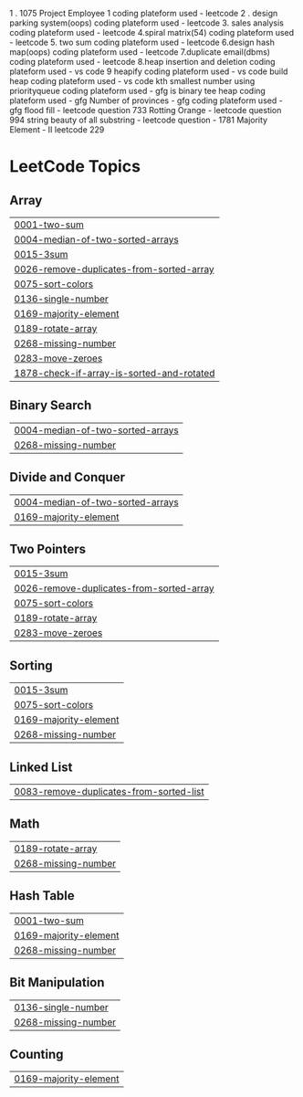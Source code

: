 1 . 1075 Project Employee 1 
coding plateform used - leetcode
2 . design parking system(oops)
coding plateform used - leetcode
3. sales analysis 
coding plateform used - leetcode
4.spiral matrix(54)
coding plateform used - leetcode
5. two sum 
coding plateform used - leetcode 
6.design hash map(oops)
coding plateform used - leetcode 
7.duplicate email(dbms)
coding plateform used - leetcode 
8.heap insertion and deletion 
coding plateform used - vs code
9 heapify 
coding plateform used - vs code
build heap
coding plateform used - vs code
kth smallest number using priorityqueue
coding plateform used - gfg
is binary tee heap
coding plateform used - gfg
Number of provinces - gfg 
coding plateform used - gfg 
flood fill - leetcode question 733 
Rotting Orange - leetcode question 994 
string beauty of all substring - leetcode question - 1781
Majority Element - II leetcode 229

<!---LeetCode Topics Start-->
# LeetCode Topics
## Array
|  |
| ------- |
| [0001-two-sum](https://github.com/shreya9570/Assignment_Btech2026_-2201921690050-/tree/master/0001-two-sum) |
| [0004-median-of-two-sorted-arrays](https://github.com/shreya9570/Assignment_Btech2026_-2201921690050-/tree/master/0004-median-of-two-sorted-arrays) |
| [0015-3sum](https://github.com/shreya9570/Assignment_Btech2026_-2201921690050-/tree/master/0015-3sum) |
| [0026-remove-duplicates-from-sorted-array](https://github.com/shreya9570/Assignment_Btech2026_-2201921690050-/tree/master/0026-remove-duplicates-from-sorted-array) |
| [0075-sort-colors](https://github.com/shreya9570/Assignment_Btech2026_-2201921690050-/tree/master/0075-sort-colors) |
| [0136-single-number](https://github.com/shreya9570/Assignment_Btech2026_-2201921690050-/tree/master/0136-single-number) |
| [0169-majority-element](https://github.com/shreya9570/Assignment_Btech2026_-2201921690050-/tree/master/0169-majority-element) |
| [0189-rotate-array](https://github.com/shreya9570/Assignment_Btech2026_-2201921690050-/tree/master/0189-rotate-array) |
| [0268-missing-number](https://github.com/shreya9570/Assignment_Btech2026_-2201921690050-/tree/master/0268-missing-number) |
| [0283-move-zeroes](https://github.com/shreya9570/Assignment_Btech2026_-2201921690050-/tree/master/0283-move-zeroes) |
| [1878-check-if-array-is-sorted-and-rotated](https://github.com/shreya9570/Assignment_Btech2026_-2201921690050-/tree/master/1878-check-if-array-is-sorted-and-rotated) |
## Binary Search
|  |
| ------- |
| [0004-median-of-two-sorted-arrays](https://github.com/shreya9570/Assignment_Btech2026_-2201921690050-/tree/master/0004-median-of-two-sorted-arrays) |
| [0268-missing-number](https://github.com/shreya9570/Assignment_Btech2026_-2201921690050-/tree/master/0268-missing-number) |
## Divide and Conquer
|  |
| ------- |
| [0004-median-of-two-sorted-arrays](https://github.com/shreya9570/Assignment_Btech2026_-2201921690050-/tree/master/0004-median-of-two-sorted-arrays) |
| [0169-majority-element](https://github.com/shreya9570/Assignment_Btech2026_-2201921690050-/tree/master/0169-majority-element) |
## Two Pointers
|  |
| ------- |
| [0015-3sum](https://github.com/shreya9570/Assignment_Btech2026_-2201921690050-/tree/master/0015-3sum) |
| [0026-remove-duplicates-from-sorted-array](https://github.com/shreya9570/Assignment_Btech2026_-2201921690050-/tree/master/0026-remove-duplicates-from-sorted-array) |
| [0075-sort-colors](https://github.com/shreya9570/Assignment_Btech2026_-2201921690050-/tree/master/0075-sort-colors) |
| [0189-rotate-array](https://github.com/shreya9570/Assignment_Btech2026_-2201921690050-/tree/master/0189-rotate-array) |
| [0283-move-zeroes](https://github.com/shreya9570/Assignment_Btech2026_-2201921690050-/tree/master/0283-move-zeroes) |
## Sorting
|  |
| ------- |
| [0015-3sum](https://github.com/shreya9570/Assignment_Btech2026_-2201921690050-/tree/master/0015-3sum) |
| [0075-sort-colors](https://github.com/shreya9570/Assignment_Btech2026_-2201921690050-/tree/master/0075-sort-colors) |
| [0169-majority-element](https://github.com/shreya9570/Assignment_Btech2026_-2201921690050-/tree/master/0169-majority-element) |
| [0268-missing-number](https://github.com/shreya9570/Assignment_Btech2026_-2201921690050-/tree/master/0268-missing-number) |
## Linked List
|  |
| ------- |
| [0083-remove-duplicates-from-sorted-list](https://github.com/shreya9570/Assignment_Btech2026_-2201921690050-/tree/master/0083-remove-duplicates-from-sorted-list) |
## Math
|  |
| ------- |
| [0189-rotate-array](https://github.com/shreya9570/Assignment_Btech2026_-2201921690050-/tree/master/0189-rotate-array) |
| [0268-missing-number](https://github.com/shreya9570/Assignment_Btech2026_-2201921690050-/tree/master/0268-missing-number) |
## Hash Table
|  |
| ------- |
| [0001-two-sum](https://github.com/shreya9570/Assignment_Btech2026_-2201921690050-/tree/master/0001-two-sum) |
| [0169-majority-element](https://github.com/shreya9570/Assignment_Btech2026_-2201921690050-/tree/master/0169-majority-element) |
| [0268-missing-number](https://github.com/shreya9570/Assignment_Btech2026_-2201921690050-/tree/master/0268-missing-number) |
## Bit Manipulation
|  |
| ------- |
| [0136-single-number](https://github.com/shreya9570/Assignment_Btech2026_-2201921690050-/tree/master/0136-single-number) |
| [0268-missing-number](https://github.com/shreya9570/Assignment_Btech2026_-2201921690050-/tree/master/0268-missing-number) |
## Counting
|  |
| ------- |
| [0169-majority-element](https://github.com/shreya9570/Assignment_Btech2026_-2201921690050-/tree/master/0169-majority-element) |
<!---LeetCode Topics End-->